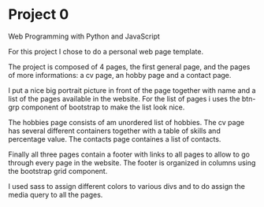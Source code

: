 # Project 0

Web Programming with Python and JavaScript

For this project I chose to do a personal web page template.

The project is composed of 4 pages, the first general page, and the pages of more informations: a cv page, an hobby page and a contact page.

I put a nice big portrait picture in front of the page together with name and a list of the pages available in the website.
For the list of pages i uses the btn-grp component of bootstrap to make the list look nice.

The hobbies page consists of am unordered list of hobbies.
The cv page has several different containers together with a table of skills and percentage value.
The contacts page containes a list of contacts. 

Finally all three pages contain a footer with links to all pages to allow to go through every page in the website. The footer is organized in columns using the bootstrap grid component.

I used sass to assign different colors to various divs and to do assign the media query to all the pages.
